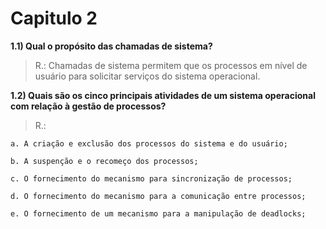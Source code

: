 Capitulo 2
===================
**1.1) Qual o propósito das chamadas de sistema?**

> R.: Chamadas de sistema permitem que os processos em nível de usuário para solicitar serviços do sistema operacional. 

**1.2) Quais são os cinco principais atividades de um sistema operacional com relação à gestão de processos?**

> R.: 

	a. A criação e exclusão dos processos do sistema e do usuário;
 	
 	b. A suspenção e o recomeço dos processos;

	c. O fornecimento do mecanismo para sincronização de processos;

	d. O fornecimento do mecanismo para a comunicação entre processos;
 	
 	e. O fornecimento de um mecanismo para a manipulação de deadlocks;
